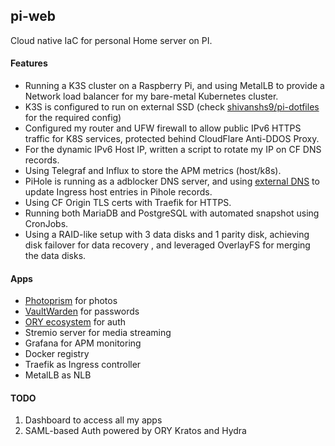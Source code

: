 ## pi-web

Cloud native IaC for personal Home server on PI.

#### Features
- Running a K3S cluster on a Raspberry Pi, and using MetalLB to provide a Network load balancer for my bare-metal Kubernetes cluster.
- K3S is configured to run on external SSD (check [shivanshs9/pi-dotfiles](https://github.com/shivanshs9/pi-dotfiles) for the required config)
- Configured my router and UFW firewall to allow public IPv6 HTTPS traffic for K8S services, protected behind CloudFlare Anti-DDOS Proxy.
- For the dynamic IPv6 Host IP, written a script to rotate my IP on CF DNS records.
- Using Telegraf and Influx to store the APM metrics (host/k8s).
- PiHole is running as a adblocker DNS server, and using [external DNS](https://github.com/kubernetes-sigs/external-dns/) to update Ingress host entries in Pihole records.
- Using CF Origin TLS certs with Traefik for HTTPS.
- Running both MariaDB and PostgreSQL with automated snapshot using CronJobs.
- Using a RAID-like setup with 3 data disks and 1 parity disk, achieving disk failover for data recovery , and leveraged OverlayFS for merging the data disks.

#### Apps
- [Photoprism](https://github.com/photoprism/photoprism) for photos
- [VaultWarden](https://github.com/shivanshs9/vaultwarden/) for passwords
- [ORY ecosystem](https://www.ory.sh/docs/ecosystem/projects) for auth
- Stremio server for media streaming
- Grafana for APM monitoring
- Docker registry
- Traefik as Ingress controller
- MetalLB as NLB

#### TODO
1. Dashboard to access all my apps
2. SAML-based Auth powered by ORY Kratos and Hydra
